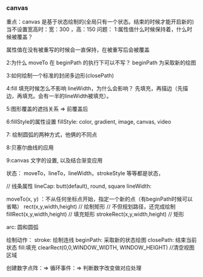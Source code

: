 ### canvas
重点：canvas 是基于状态绘制的(全局只有一个状态。结束的时候才能开启新的)
当不设置宽高时：宽：300 ，高：150
问题：
1:属性值什么时候保持着，什么时候被覆盖？

属性值在没有被重写的时候会一直保持，在被重写后会被覆盖

2:为什么 moveTo 在 beginPath 的执行下可以不写？
beginPath 为采取新的绘图

3:如何绘制一个标准的封闭多边形(closePath)

4:fill 填充时候怎么不影响 lineWidth，为什么会影响？
先填充，再描边（先描边，再填充。会有一半的lineWidth被填充）。

5:图形覆盖的遮挡关系 => 前覆盖后

6:fillStyle的属性设置
fillStyle: color, gradient, image, canvas, video

7: 绘制圆弧的两种方式，他俩的不同点

8:贝塞尔曲线的应用

9:canvas 文字的设置, 以及结合渐变应用


状态：
moveTo，lineTo，lineWidth，strokeStyle 等等都是状态，

// 线条属性
lineCap: butt(default), round, square
lineWidth:

moveTo(x, y) ：不从任何坐标点开始，指定一个新的点（有beginPath时候可以省略）
rect(x,y,width,height) // 绘制矩形
// 不但规划路径，还完成绘制
fillRect(x,y,width,height) // 填充矩形
strokeRect(x,y,width,height) // 矩形

arc: 圆和圆弧


绘制动作：
stroke: 绘制连线
beginPath: 采取新的状态绘图
closePath: 结束当前状态
fill:填充
clearRect(0,0,WINDOW_WIDTH, WINDOW_HEIGHT) //清空视图区域


创建数字点阵：=> 循环事件：=> 判断数字改变做对应处理